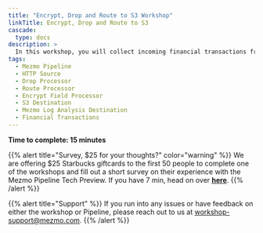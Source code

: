 ```yaml
---
title: "Encrypt, Drop and Route to S3 Workshop"
linkTitle: Encrypt, Drop and Route to S3
cascade:
  type: docs
description: >
  In this workshop, you will collect incoming financial transactions from edge devices, encrypt them in motion, filter, reduce and pass the information downstream to S3.  This is a common scenario in retail, banking and other industries with many complexities to consider.  A simplified version is presented to illustrate the fundamentals of the Mezmo Pipeline (Tech Preview).
tags:
  - Mezmo Pipeline
  - HTTP Source
  - Drop Processor
  - Route Processor
  - Encrypt Field Processor
  - S3 Destination
  - Mezmo Log Analysis Destination
  - Financial Transactions
---
```


**Time to complete: 15 minutes**

{{% alert title="Survey, $25 for your thoughts?" color="warning" %}}
We are offering $25 Starbucks giftcards to the first 50 people to complete one of the workshops and fill out a short survey on their experience with the Mezmo Pipeline Tech Preview.  If you have 7 min, head on over **[here](https://go.mezmo.com/fy22q4-survey-workshop-platform)**.
{{% /alert %}}

{{% alert title="Support" %}} If you run into any issues or have feedback on either the workshop or Pipeline, please reach out to us at [workshop-support@mezmo.com](mailto:workshop-support@mezmo.com). {{% /alert %}}
